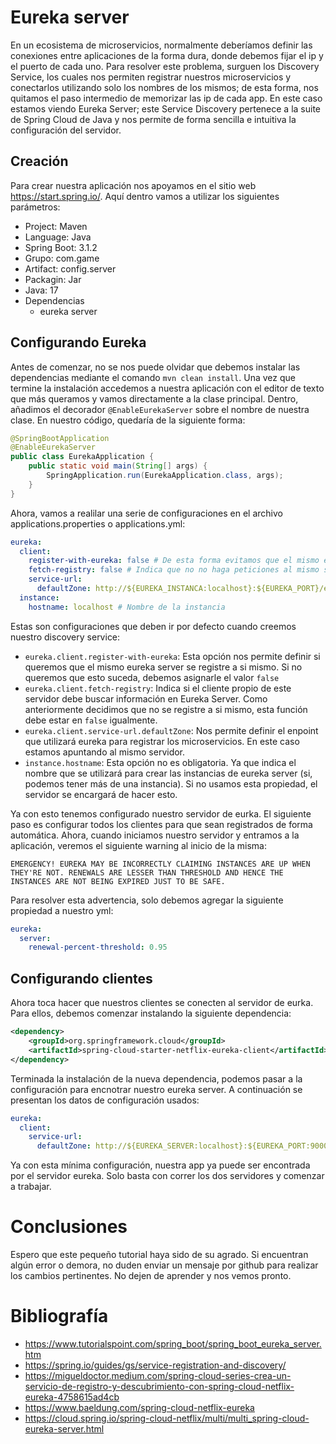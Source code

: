 # Eureka server

En un ecosistema de microservicios, normalmente deberíamos definir las conexiones entre aplicaciones de la forma dura, donde debemos fijar el ip y el puerto de cada uno. Para resolver este problema, surguen los Discovery Service, los cuales nos permiten registrar nuestros microservicios y conectarlos utilizando solo los nombres de los mismos; de esta forma, nos quitamos el paso intermedio de memorizar las ip de cada app. En este caso estamos viendo Eureka Server; este Service Discovery pertenece a la suite de Spring Cloud de Java y nos permite de forma sencilla e intuitiva la configuración del servidor. 

## Creación

Para crear nuestra aplicación nos apoyamos en el sitio web https://start.spring.io/. Aquí dentro vamos a utilizar los siguientes parámetros:

- Project: Maven
- Language: Java
- Spring Boot: 3.1.2
- Grupo: com.game
- Artifact: config.server
- Packagin: Jar
- Java: 17
- Dependencias
    - eureka server

## Configurando Eureka

Antes de comenzar, no se nos puede olvidar que debemos instalar las dependencias mediante el comando `mvn clean install`. Una vez que termine la instalación accedemos a nuestra aplicación con el editor de texto que más queramos y vamos directamente a la clase principal. Dentro, añadimos el decorador `@EnableEurekaServer` sobre el nombre de nuestra clase. En nuestro código, quedaría de la siguiente forma:

```java
@SpringBootApplication
@EnableEurekaServer
public class EurekaApplication {
	public static void main(String[] args) {
		SpringApplication.run(EurekaApplication.class, args);
	}
}
```

Ahora, vamos a realilar una serie de configuraciones en el archivo applications.properties o applications.yml:

```yml
eureka:
  client:
    register-with-eureka: false # De esta forma evitamos que el mismo eureka se registre a el mismo
    fetch-registry: false # Indica que no no haga peticiones al mismo servidor
    service-url:
      defaultZone: http://${EUREKA_INSTANCA:localhost}:${EUREKA_PORT}/eureka/ # Por donde estará escuchando el servidor de eureka
  instance:
    hostname: localhost # Nombre de la instancia
```

Estas son configuraciones que deben ir por defecto cuando creemos nuestro discovery service:
- `eureka.client.register-with-eureka`: Esta opción nos permite definir si queremos que el mismo eureka server se registre a si mismo. Si no queremos que esto suceda, debemos asignarle el valor `false`
- `eureka.client.fetch-registry`: Indica si el cliente propio de este servidor debe buscar información en Eureka Server. Como anteriormente decidimos que no se registre a si mismo, esta función debe estar en `false` igualmente.
- `eureka.client.service-url.defaultZone`: Nos permite definir el enpoint que utilizará eureka para registrar los microservicios. En este caso estamos apuntando al mismo servidor.
- `instance.hostname`: Esta opción no es obligatoria. Ya que indica el nombre que se utilizará para crear las instancias de eureka server (si, podemos tener más de una instancia). Si no usamos esta propiedad, el servidor se encargará de hacer esto.

Ya con esto tenemos configurado nuestro servidor de eurka. El siguiente paso es configurar todos los clientes para que sean registrados de forma automática. Ahora, cuando iniciamos nuestro servidor y entramos a la aplicación, veremos el siguiente warning al inicio de la misma:

`EMERGENCY! EUREKA MAY BE INCORRECTLY CLAIMING INSTANCES ARE UP WHEN THEY'RE NOT. RENEWALS ARE LESSER THAN THRESHOLD AND HENCE THE INSTANCES ARE NOT BEING EXPIRED JUST TO BE SAFE.`

Para resolver esta advertencia, solo debemos agregar la siguiente propiedad a nuestro yml:

```yml
eureka:
  server:
    renewal-percent-threshold: 0.95
```

## Configurando clientes

Ahora toca hacer que nuestros clientes se conecten al servidor de eurka. Para ellos, debemos comenzar instalando la siguiente dependencia:

```xml
<dependency>
    <groupId>org.springframework.cloud</groupId>
    <artifactId>spring-cloud-starter-netflix-eureka-client</artifactId>
</dependency>
```

Terminada la instalación de la nueva dependencia, podemos pasar a la configuración para encnotrar nuestro eureka server. A continuación se presentan los datos de configuración usados:

```yml
eureka:
  client:
    service-url:
      defaultZone: http://${EUREKA_SERVER:localhost}:${EUREKA_PORT:9000}/eureka
```

Ya con esta mínima configuración, nuestra app ya puede ser encontrada por el servidor eureka. Solo basta con correr los dos servidores y comenzar a trabajar.

# Conclusiones

Espero que este pequeño tutorial haya sido de su agrado. Si encuentran algún error o demora, no duden enviar un mensaje por github para realizar los cambios pertinentes. No dejen de aprender y nos vemos pronto.

# Bibliografía
- https://www.tutorialspoint.com/spring_boot/spring_boot_eureka_server.htm
- https://spring.io/guides/gs/service-registration-and-discovery/
- https://migueldoctor.medium.com/spring-cloud-series-crea-un-servicio-de-registro-y-descubrimiento-con-spring-cloud-netflix-eureka-4758615ad4cb
- https://www.baeldung.com/spring-cloud-netflix-eureka
- https://cloud.spring.io/spring-cloud-netflix/multi/multi_spring-cloud-eureka-server.html